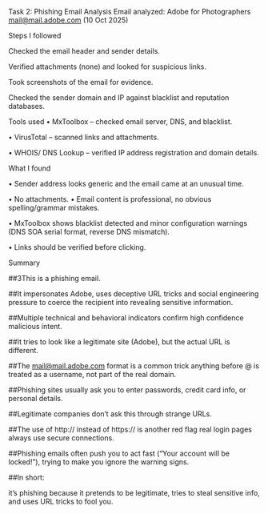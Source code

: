 Task 2: Phishing Email Analysis Email analyzed: 
Adobe for Photographers <mail@mail.adobe.com> (10 Oct 2025) 

Steps I followed 

Checked the email header and sender details. 

Verified attachments (none) and looked for suspicious links.

Took screenshots of the email for evidence.

Checked the sender domain and IP against blacklist and reputation databases.
   
Tools used
•	MxToolbox – checked email server, DNS, and blacklist.
   
•	VirusTotal – scanned links and attachments.
    
•	WHOIS/ DNS Lookup – verified IP address registration and domain details.

What I found

•	Sender address looks generic and the email came at an unusual time.

•	No attachments. •	Email content is professional, no obvious spelling/grammar mistakes. 

•	MxToolbox shows blacklist detected and minor configuration warnings (DNS SOA serial format, reverse DNS mismatch).

•	Links should be verified before clicking.

Summary

##3This is a phishing email. 

##It impersonates Adobe, uses deceptive URL tricks and social engineering pressure to coerce the recipient into revealing sensitive information.

##Multiple technical and behavioral indicators confirm high confidence malicious intent.  

##It tries to look like a legitimate site (Adobe), but the actual URL is different.

##The mail@mail.adobe.com format is a common trick anything before @ is treated as a username, not part of the real domain.  

##Phishing sites usually ask you to enter passwords, credit card info, or personal details. 

##Legitimate companies don’t ask this through strange URLs.

##The use of http:// instead of https:// is another red flag real login pages always use secure connections.  

##Phishing emails often push you to act fast (“Your account will be locked!”), trying to make you ignore the warning signs. 

##In short: 

it’s phishing because it pretends to be legitimate, tries to steal sensitive info, and uses URL tricks to fool you.
